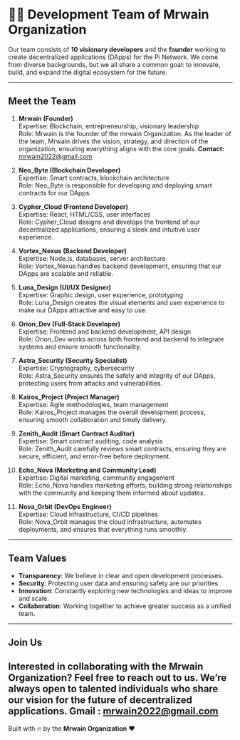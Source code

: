 # 👩‍💻 Development Team of Mrwain Organization

Our team consists of **10 visionary developers** and the **founder** working to create decentralized applications (DApps) for the Pi Network. We come from diverse backgrounds, but we all share a common goal: to innovate, build, and expand the digital ecosystem for the future.

---

## Meet the Team

1. **Mrwain (Founder)**  
   Expertise: Blockchain, entrepreneurship, visionary leadership  
   Role: Mrwain is the founder of the mrwain Organization. As the leader of the team, Mrwain drives the vision, strategy, and direction of the organization, ensuring everything aligns with the core goals.
   **Contact:** mrwain2022@gmail.com

2. **Neo_Byte (Blockchain Developer)**  
   Expertise: Smart contracts, blockchain architecture  
   Role: Neo_Byte is responsible for developing and deploying smart contracts for our DApps.

3. **Cypher_Cloud (Frontend Developer)**  
   Expertise: React, HTML/CSS, user interfaces  
   Role: Cypher_Cloud designs and develops the frontend of our decentralized applications, ensuring a sleek and intuitive user experience.

4. **Vortex_Nexus (Backend Developer)**  
   Expertise: Node.js, databases, server architecture  
   Role: Vortex_Nexus handles backend development, ensuring that our DApps are scalable and reliable.

5. **Luna_Design (UI/UX Designer)**  
   Expertise: Graphic design, user experience, prototyping  
   Role: Luna_Design creates the visual elements and user experience to make our DApps attractive and easy to use.

6. **Orion_Dev (Full-Stack Developer)**  
   Expertise: Frontend and backend development, API design  
   Role: Orion_Dev works across both frontend and backend to integrate systems and ensure smooth functionality.

7. **Astra_Security (Security Specialist)**  
   Expertise: Cryptography, cybersecurity  
   Role: Astra_Security ensures the safety and integrity of our DApps, protecting users from attacks and vulnerabilities.

8. **Kairos_Project (Project Manager)**  
   Expertise: Agile methodologies, team management  
   Role: Kairos_Project manages the overall development process, ensuring smooth collaboration and timely delivery.

9. **Zenith_Audit (Smart Contract Auditor)**  
   Expertise: Smart contract auditing, code analysis  
   Role: Zenith_Audit carefully reviews smart contracts, ensuring they are secure, efficient, and error-free before deployment.

10. **Echo_Nova (Marketing and Community Lead)**  
   Expertise: Digital marketing, community engagement  
   Role: Echo_Nova handles marketing efforts, building strong relationships with the community and keeping them informed about updates.

11. **Nova_Orbit (DevOps Engineer)**  
    Expertise: Cloud infrastructure, CI/CD pipelines  
    Role: Nova_Orbit manages the cloud infrastructure, automates deployments, and ensures that everything runs smoothly.

---

## Team Values

- **Transparency**: We believe in clear and open development processes.
- **Security**: Protecting user data and ensuring safety are our priorities.
- **Innovation**: Constantly exploring new technologies and ideas to improve and scale.
- **Collaboration**: Working together to achieve greater success as a unified team.

---

## Join Us

Interested in collaborating with the **Mrwain Organization**? Feel free to reach out to us. We’re always open to talented individuals who share our vision for the future of decentralized applications.
Gmail : mrwain2022@gmail.com
---

Built with 🔥 by the **Mrwain Organization** ❤️
